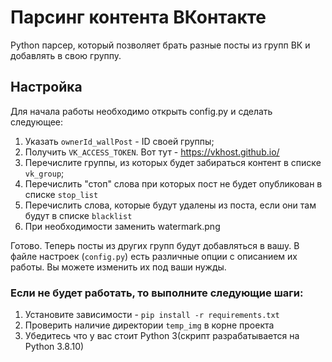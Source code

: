 # Парсинг контента ВКонтакте

Python парсер, который позволяет брать разные посты из групп ВК и добавлять в свою группу.

## Настройка
Для начала работы необходимо открыть config.py и сделать следующее:

1. Указать `ownerId_wallPost` - ID своей группы;
2. Получить `VK_ACCESS_TOKEN`. Вот тут - https://vkhost.github.io/
3. Перечислите группы, из которых будет забираться контент в списке `vk_group`;
4. Перечислить "стоп" слова при которых пост не будет опубликован в списке `stop_list`
5. Перечислить слова, которые будут удалены из поста, если они там будут в списке `blacklist`
6. При необходимости заменить watermark.png

Готово. Теперь посты из других групп будут добавляться в вашу. В файле настроек (`config.py`) есть различные опции с описанием их работы. Вы можете изменить их под ваши нужды.
### Если не будет работать, то выполните следующие шаги:
1. Установите зависимости - `pip install -r requirements.txt`
2. Проверить наличие директории `temp_img` в корне проекта
3. Убедитесь что у вас стоит Python 3(скрипт разрабатывается на Python 3.8.10)